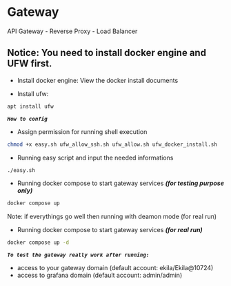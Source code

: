 # Gateway

API Gateway - Reverse Proxy - Load Balancer

## Notice: You need to install docker engine and UFW first.
- Install docker engine: View the docker install documents

- Install ufw:
```sh
apt install ufw
```

***`How to config`***

- Assign permission for running shell execution
```sh
chmod +x easy.sh ufw_allow_ssh.sh ufw_allow.sh ufw_docker_install.sh
```

- Running easy script and input the needed informations
```sh
./easy.sh
```

- Running docker compose to start gateway services ***(for testing purpose only)***
```sh
docker compose up
```
Note: if everythings go well then running with deamon mode (for real run)

- Running docker compose to start gateway services ***(for real run)***
```sh
docker compose up -d
```

***`To test the gateway really work after running:`***
- access to your gateway domain (default account: ekila/Ekila@10724)
- access to grafana domain (default account: admin/admin)
